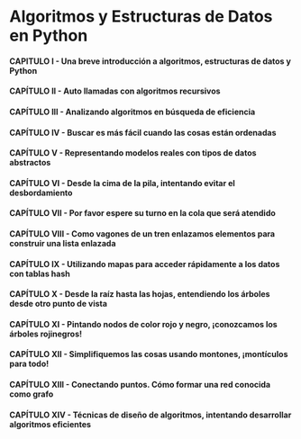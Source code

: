 # Algoritmos y Estructuras de Datos en Python

#### CAPITULO I - Una breve introducción a algoritmos, estructuras de datos y Python





#### CAPÍTULO II - Auto llamadas con algoritmos recursivos

#### CAPÍTULO III - Analizando algoritmos en búsqueda de eficiencia

#### CAPÍTULO IV - Buscar es más fácil cuando las cosas están ordenadas

#### CAPÍTULO V - Representando modelos reales con tipos de datos abstractos

#### CAPÍTULO VI - Desde la cima de la pila, intentando evitar el desbordamiento

#### CAPÍTULO VII - Por favor espere su turno en la cola que será atendido

#### CAPÍTULO VIII - Como vagones de un tren enlazamos elementos para construir una lista enlazada

#### CAPÍTULO IX - Utilizando mapas para acceder rápidamente a los datos con tablas hash

#### CAPÍTULO X - Desde la raíz hasta las hojas, entendiendo los árboles desde otro punto de vista

#### CAPÍTULO XI - Pintando nodos de color rojo y negro, ¡conozcamos los árboles rojinegros!

#### CAPÍTULO XII - Simplifiquemos las cosas usando montones, ¡montículos para todo!

#### CAPÍTULO XIII - Conectando puntos. Cómo formar una red conocida como grafo

#### CAPÍTULO XIV - Técnicas de diseño de algoritmos, intentando desarrollar algoritmos eficientes
